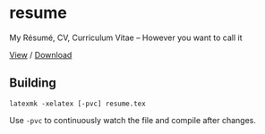 # resume
My Résumé, CV, Curriculum Vitae – However you want to call it

[View](https://docs.google.com/viewer?url=https://github.com/aapzu/resume/releases/latest/download/resume.pdf) / [Download](https://github.com/aapzu/resume/releases/latest/download/resume.pdf)



## Building

```
latexmk -xelatex [-pvc] resume.tex
```

Use `-pvc` to continuously watch the file and compile after changes.
